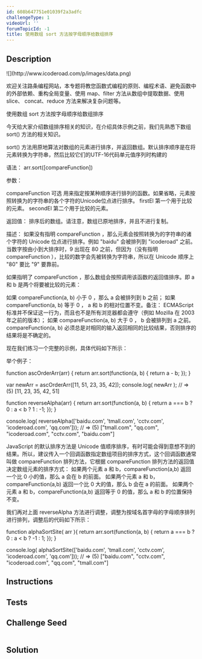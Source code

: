 ```yaml
---
id: 608b647751e01039f2a3adfc
challengeType: 1
videoUrl: ''
forumTopicId: -1
title: 使用数组 sort 方法按字母顺序给数组排序
---
```


## Description
<section id='description'>
![](http://www.icoderoad.com/p/images/data.png)

欢迎关注路条编程网站，本专题将教您函数式编程的原则、编程术语、避免函数中的外部依赖、重构全局变量、使用 map、filter 方法从数组中提取数据、使用 slice、 concat、reduce 方法来解决复杂问题等。

使用数组 sort 方法按字母顺序给数组排序

今天给大家介绍数组排序相关的知识，在介绍具体示例之前，我们先熟悉下数组 sort() 方法的相关知识。

sort() 方法用原地算法对数组的元素进行排序，并返回数组。默认排序顺序是在将元素转换为字符串，然后比较它们的UTF-16代码单元值序列时构建的

语法：
arr.sort([compareFunction])

参数：

compareFunction 可选
	用来指定按某种顺序进行排列的函数。如果省略，元素按照转换为的字符串的各个字符的Unicode位点进行排序。
	firstEl
		第一个用于比较的元素。
	secondEl
		第二个用于比较的元素。

返回值：
排序后的数组。请注意，数组已原地排序，并且不进行复制。

描述：
如果没有指明 compareFunction ，那么元素会按照转换为的字符串的诸个字符的 Unicode 位点进行排序。例如 "baidu" 会被排列到 "icoderoad" 之前。当数字按由小到大排序时，9 出现在 80 之前，但因为（没有指明 compareFunction ），比较的数字会先被转换为字符串，所以在 Unicode 顺序上 "80" 要比 "9" 要靠前。

如果指明了 compareFunction ，那么数组会按照调用该函数的返回值排序。即 a 和 b 是两个将要被比较的元素：

如果 compareFunction(a, b) 小于 0 ，那么 a 会被排列到 b 之前；
如果 compareFunction(a, b) 等于 0 ， a 和 b 的相对位置不变。备注： ECMAScript 标准并不保证这一行为，而且也不是所有浏览器都会遵守（例如 Mozilla 在 2003 年之前的版本）；
如果 compareFunction(a, b) 大于 0 ， b 会被排列到 a 之前。
compareFunction(a, b) 必须总是对相同的输入返回相同的比较结果，否则排序的结果将是不确定的。

现在我们练习一个完整的示例，具体代码如下所示：

举个例子：

function ascOrderArr(arr) {
  return arr.sort(function(a, b) {
    return a - b;
  });
}

var newArr = ascOrderArr([11, 51, 23, 35, 42]);
console.log( newArr );
// => (5) [11, 23, 35, 42, 51]


function reverseAlpha(arr) {
  return arr.sort(function(a, b) {
    return a === b ? 0 : a < b ? 1 : -1;
  });
}

console.log( reverseAlpha(['baidu.com', 'tmall.com', 'cctv.com', 'icoderoad.com', 'qq.com']));
// => (5) ["tmall.com", "qq.com", "icoderoad.com", "cctv.com", "baidu.com"]

JavaScript 的默认排序方法是 Unicode 值顺序排序，有时可能会得到意想不到的结果。所以，建议传入一个回调函数指定数组项目的排序方式，这个回调函数通常叫做 compareFunction 排列方法，它根据 compareFunction 排列方法的返回值决定数组元素的排序方式： 如果两个元素 a 和 b，compareFunction(a,b) 返回一个比 0 小的值，那么 a 会在 b 的前面。 如果两个元素 a 和 b，compareFunction(a,b) 返回一个比 0 大的值，那么 b 会在 a 的前面。 如果两个元素 a 和 b，compareFunction(a,b) 返回等于 0 的值，那么 a 和 b 的位置保持不变。

我们再对上面 reverseAlpha 方法进行调整，调整为按域名首字母的字母顺序排列进行排列，调整后的代码如下所示：

function alphaSortSite( arr ){
	return arr.sort(function(a, b) {
    return a === b ? 0 : a < b ? -1 : 1;
  });
}

console.log( alphaSortSite(['baidu.com', 'tmall.com', 'cctv.com', 'icoderoad.com', 'qq.com']));
// => (5) ["baidu.com", "cctv.com", "icoderoad.com", "qq.com", "tmall.com"]

</section>

## Instructions
<section id='instructions'>

</section>

## Tests
<section id='tests'>

</section>

## Challenge Seed
<section id='challengeSeed'>

<div id='js-seed'>

```js

```

</div>



</section>

## Solution
<section id='solution'>


</section>
